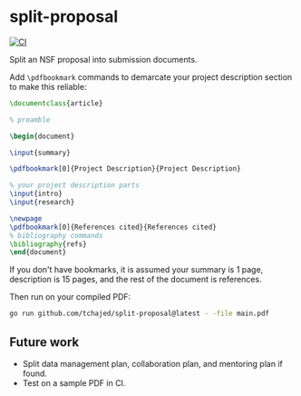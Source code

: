 # split-proposal

[![CI](https://github.com/tchajed/split-proposal/actions/workflows/ci.yml/badge.svg)](https://github.com/tchajed/split-proposal/actions/workflows/ci.yml)

Split an NSF proposal into submission documents.

Add `\pdfbookmark` commands to demarcate your project description section to make this reliable:

```tex
\documentclass{article}

% preamble

\begin{document}

\input{summary}

\pdfbookmark[0]{Project Description}{Project Description}

% your project description parts
\input{intro}
\input{research}

\newpage
\pdfbookmark[0]{References cited}{References cited}
% bibliography commands
\bibliography{refs}
\end{document}
```

If you don't have bookmarks, it is assumed your summary is 1 page, description is 15 pages, and the rest of the document is references.

Then run on your compiled PDF:

```sh
go run github.com/tchajed/split-proposal@latest - -file main.pdf
```

## Future work

- Split data management plan, collaboration plan, and mentoring plan if found.
- Test on a sample PDF in CI.
